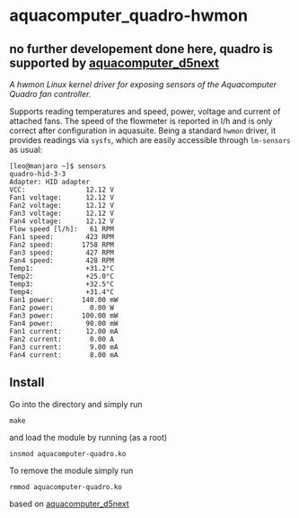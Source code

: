 # aquacomputer_quadro-hwmon

## no further developement done here, quadro is supported by [aquacomputer_d5next](https://github.com/aleksamagicka/aquacomputer_d5next-hwmon)

*A hwmon Linux kernel driver for exposing sensors of the Aquacomputer Quadro fan controller.*

Supports reading temperatures and speed, power, voltage and current of attached fans. The speed of the flowmeter is reported in l/h and is only correct after configuration in aquasuite. Being a standard `hwmon` driver, it provides readings via `sysfs`, which are easily accessible through `lm-sensors` as usual:

```shell
[leo@manjaro ~]$ sensors
quadro-hid-3-3
Adapter: HID adapter
VCC:               12.12 V  
Fan1 voltage:      12.12 V  
Fan2 voltage:      12.12 V  
Fan3 voltage:      12.12 V  
Fan4 voltage:      12.12 V  
Flow speed [l/h]:   61 RPM
Fan1 speed:        423 RPM
Fan2 speed:       1758 RPM
Fan3 speed:        427 RPM
Fan4 speed:        428 RPM
Temp1:             +31.2°C  
Temp2:             +25.0°C  
Temp3:             +32.5°C  
Temp4:             +31.4°C  
Fan1 power:       140.00 mW 
Fan2 power:         0.00 W  
Fan3 power:       100.00 mW 
Fan4 power:        90.00 mW 
Fan1 current:      12.00 mA 
Fan2 current:       0.00 A  
Fan3 current:       9.00 mA 
Fan4 current:       8.00 mA
```

## Install

Go into the directory and simply run
```
make
```
and load the module by running (as a root)
```
insmod aquacomputer-quadro.ko
```

To remove the module simply run
```
rmmod aquacomputer-quadro.ko
```


based on [aquacomputer_d5next](https://github.com/aleksamagicka/aquacomputer_d5next-hwmon)
